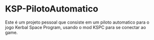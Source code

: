 # KSP-PilotoAutomatico
Este é um projeto pessoal que consiste em um piloto automatico para o jogo Kerbal Space Program, usando o mod KSPC para se conectar ao game.
